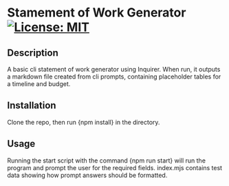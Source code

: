 # Stamement of Work Generator [![License: MIT](https://img.shields.io/badge/License-MIT-yellow.svg)](https://opensource.org/licenses/MIT)

## Description
A basic cli statement of work generator using Inquirer. When run, it outputs a markdown file created from cli prompts, containing placeholder tables for a timeline and budget.

## Installation
Clone the repo, then run {npm install} in the directory.

## Usage
Running the start script with the command {npm run start} will run the program and prompt the user for the required fields. index.mjs contains test data showing how prompt answers should be formatted.
